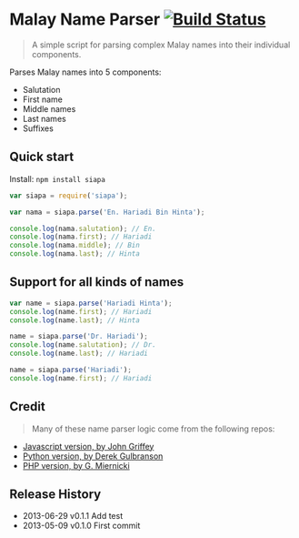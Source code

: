 # Malay Name Parser [![Build Status](https://travis-ci.org/hariadi/malay-name-parser.png)](https://travis-ci.org/hariadi/malay-name-parser)

> A simple script for parsing complex Malay names into their individual components.

Parses Malay names into 5 components:
- Salutation
- First name
- Middle names
- Last names
- Suffixes

## Quick start

Install: `npm install siapa`

```js
var siapa = require('siapa');

var nama = siapa.parse('En. Hariadi Bin Hinta');

console.log(nama.salutation); // En.
console.log(nama.first); // Hariadi
console.log(nama.middle); // Bin
console.log(nama.last); // Hinta
```

## Support for all kinds of names

```js
var name = siapa.parse('Hariadi Hinta');
console.log(name.first); // Hariadi
console.log(name.last); // Hinta

name = siapa.parse('Dr. Hariadi');
console.log(name.salutation); // Dr.
console.log(name.last); // Hariadi

name = siapa.parse('Hariadi');
console.log(name.first); // Hariadi
```
## Credit
> Many of these name parser logic come from the following repos:

* [Javascript version, by John Griffey](https://github.com/redjohn/name_parser)
* [Python version, by Derek Gulbranson](http://code.google.com/p/python-nameparser)
* [PHP version, by G. Miernicki](http://code.google.com/p/nameparser/)


## Release History
* 2013-06-29	v0.1.1			Add test
* 2013-05-09	v0.1.0			First commit
